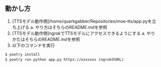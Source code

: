 ## 動かし方
1. [TTSモデル動作側]/home/quarkgabber/Repositories/moe-tts/app.pyを立ち上げる
    a. やり方はそちらのREADME.mdを参照
2. [TTSモデル動作側]ngrokでTTSモデルにアクセスできるようにする
    a. やりかたはそちらのREADME.mdを参照
3. 以下のコマンドを実行
```
$ poetry install
$ poetry run python app.py https://xxxxxxx (ngrokのURL)
```
